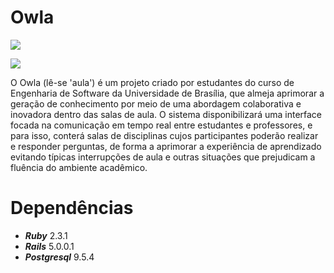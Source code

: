 # Owla

<a href="https://codeclimate.com/github/crabsolutions/2016.2-Owla"><img src="https://codeclimate.com/github/crabsolutions/2016.2-Owla/badges/gpa.svg" /></a>

<a href="https://codeclimate.com/github/crabsolutions/2016.2-Owla/coverage"><img src="https://codeclimate.com/github/crabsolutions/2016.2-Owla/badges/coverage.svg" /></a>

O Owla (lê-se 'aula') é um projeto criado por estudantes do curso de Engenharia de Software da Universidade de Brasília, que almeja aprimorar a geração de conhecimento por meio de uma abordagem colaborativa e inovadora dentro das salas de aula. O sistema disponibilizará uma interface focada na comunicação em tempo real entre estudantes e professores, e para isso, conterá salas de disciplinas cujos participantes poderão realizar e responder perguntas, de forma a aprimorar a experiência de aprendizado evitando típicas interrupções de aula e outras situações que prejudicam a fluência do ambiente acadêmico.

# Dependências

* **_Ruby_** 2.3.1
* **_Rails_** 5.0.0.1
* **_Postgresql_** 9.5.4
